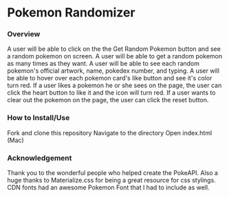 # Pokemon Randomizer

### Overview
A user will be able to click on the the Get Random Pokemon button and see a random pokemon on screen.
A user will be able to get a random pokemon as many times as they want.
A user will be able to see each random pokemon's official artwork, name, pokedex number, and typing.
A user will be able to hover over each pokemon card's like button and see it's color turn red.
If a user likes a pokemon he or she sees on the page, the user can click the heart button to like
it and the icon will turn red.
If a user wants to clear out the pokemon on the page, the user can click the reset button.

### How to Install/Use
Fork and clone this repository
Navigate to the directory
Open index.html (Mac)

### Acknowledgement
Thank you to the wonderful people who helped create the PokeAPI.
Also a huge thanks to Materialize.css for being a great resource for css stylings.
CDN fonts had an awesome Pokemon Font that I had to include as well.





